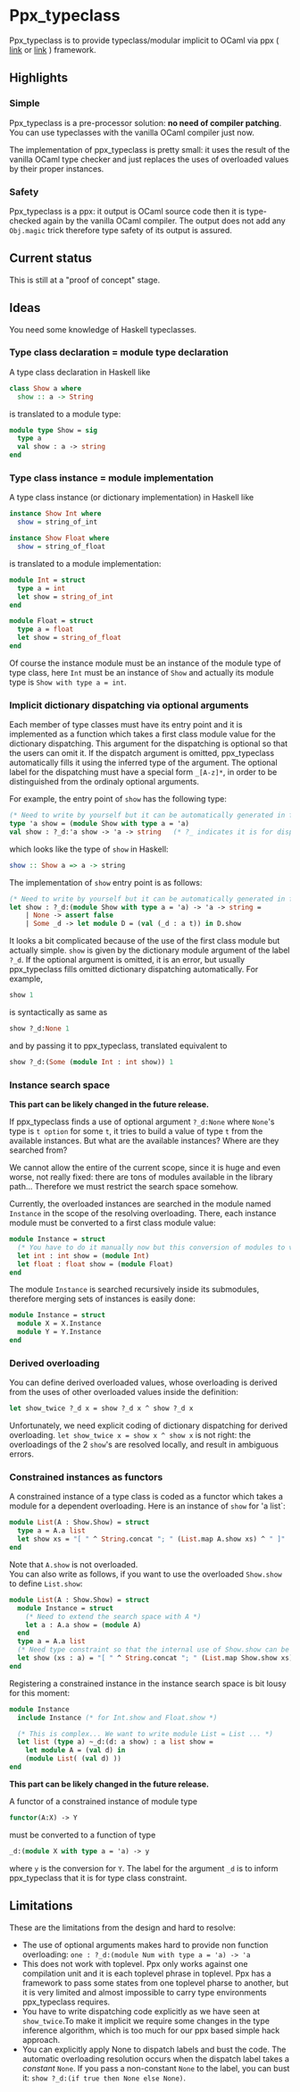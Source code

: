 # Ppx_typeclass

Ppx_typeclass is to provide typeclass/modular implicit to OCaml 
via ppx ( [link](http://whitequark.org/blog/2014/04/16/a-guide-to-extension-points-in-ocaml/) or [link](https://blogs.janestreet.com/extension-points-or-how-ocaml-is-becoming-more-like-lisp/) ) framework.

## Highlights

### Simple

Ppx_typeclass is a pre-processor solution: **no need of compiler patching**. 
You can use typeclasses with the vanilla OCaml compiler just now.

The implementation of ppx_typeclass is pretty small: 
it uses the result of the vanilla OCaml type checker 
and just replaces the uses of overloaded values by their proper instances.

### Safety

Ppx_typeclass is a ppx: it output is OCaml source code then it is type-checked
again by the vanilla OCaml compiler. The output does not add any `Obj.magic`
trick therefore type safety of its output is assured.

## Current status

This is still at a "proof of concept" stage.

## Ideas

You need some knowledge of Haskell typeclasses.

### Type class declaration = module type declaration

A type class declaration in Haskell like

```haskell
class Show a where
  show :: a -> String
```

is translated to a module type:

```ocaml
module type Show = sig
  type a
  val show : a -> string
end
```

### Type class instance = module implementation

A type class instance (or dictionary implementation) in Haskell like

```haskell
instance Show Int where
  show = string_of_int

instance Show Float where
  show = string_of_float
```

is translated to a module implementation:

```ocaml
module Int = struct
  type a = int
  let show = string_of_int
end

module Float = struct
  type a = float
  let show = string_of_float
end
```

Of course the instance module must be an instance of the module type
of type class, here `Int` must be an instance of `Show` and actually
its module type is `Show with type a = int`.

### Implicit dictionary dispatching via optional arguments

Each member of type classes must have its entry point
and it is implemented as a function which takes a first class module value
for the dictionary dispatching. This argument for the dispatching is optional
so that the users can omit it. If the dispatch argument is omitted, 
ppx_typeclass automatically fills it using the inferred type of the argument.
The optional label for the dispatching must have a special form
`_[A-z]*`, in order to be distinguished from the ordinaly optional arguments.

For example, the entry point of `show` has the following type:

```ocaml
(* Need to write by yourself but it can be automatically generated in future. *)
type 'a show = (module Show with type a = 'a) 
val show : ?_d:'a show -> 'a -> string   (* ?_ indicates it is for dispatching *)
```

which looks like the type of `show` in Haskell:

```haskell
show :: Show a => a -> string
```

The implementation of `show` entry point is as follows:

```ocaml
(* Need to write by yourself but it can be automatically generated in future. *)
let show : ?_d:(module Show with type a = 'a) -> 'a -> string = 
    | None -> assert false
    | Some _d -> let module D = (val (_d : a t)) in D.show
```

It looks a bit complicated because of the use of the first class module
but actually simple. `show` is given by the dictionary module argument of 
the label `?_d`.  If the optional argument is omitted, it is an error,
but usually ppx_typeclass fills omitted dictionary dispatching automatically.
For example,

```ocaml
show 1
```

is syntactically as same as 

```ocaml
show ?_d:None 1
```

and by passing it to ppx_typeclass, translated equivalent to

```ocaml
show ?_d:(Some (module Int : int show)) 1
```

### Instance search space

**This part can be likely changed in the future release.**

If ppx_typeclass finds a use of optional argument `?_d:None`
where `None`'s type is `t option` for some `t`, it tries to build a value
of type `t` from the available instances.  But what are the available instances?
Where are they searched from?

We cannot allow the entire of the current scope, since it is huge and even worse, not really fixed: there are tons of modules available in the library path... Therefore we must restrict the search space somehow.

Currently, the overloaded instances are searched in the module named `Instance` in the scope of the resolving overloading. There, each instance module must be converted to a first class module value:

```ocaml
module Instance = struct
  (* You have to do it manually now but this conversion of modules to values can be automatic. *)
  let int : int show = (module Int)
  let float : float show = (module Float)
end
```

The module `Instance` is searched recursively inside its submodules, therefore merging sets of instances is easily done:

```ocaml
module Instance = struct
  module X = X.Instance
  module Y = Y.Instance
end
```

### Derived overloading

You can define derived overloaded values, whose overloading is derived from the uses of other overloaded values inside the definition:

```ocaml
let show_twice ?_d x = show ?_d x ^ show ?_d x
```

Unfortunately, we need explicit coding of dictionary dispatching for derived overloading. `let show_twice x = show x ^ show x` is not right: the overloadings of the 2 `show`'s are resolved locally, and result in ambiguous errors.

### Constrained instances as functors

A constrained instance of a type class is coded as a functor which takes
a module for a dependent overloading. Here is an instance of `show` for 'a list`:

```ocaml
module List(A : Show.Show) = struct
  type a = A.a list
  let show xs = "[ " ^ String.concat "; " (List.map A.show xs) ^ " ]"
end
```

Note that `A.show` is not overloaded.  
You can also write as follows, if you want to use the overloaded `Show.show` 
to define `List.show`:

```ocaml
module List(A : Show.Show) = struct
  module Instance = struct
    (* Need to extend the search space with A *)
    let a : A.a show = (module A)
  end
  type a = A.a list
  (* Need type constraint so that the internal use of Show.show can be resovled *)
  let show (xs : a) = "[ " ^ String.concat "; " (List.map Show.show xs) ^ " ]"
end
```

Registering a constrained instance in the instance search space is bit lousy for this moment:

```ocaml
module Instance
  include Instance (* for Int.show and Float.show *)

  (* This is complex... We want to write module List = List ... *)
  let list (type a) ~_d:(d: a show) : a list show =
    let module A = (val d) in
    (module List( (val d) ))
end
```

**This part can be likely changed in the future release.**

A functor of a constrained instance of module type 

```ocaml
functor(A:X) -> Y
```

must be converted to a function of type

```ocaml
_d:(module X with type a = 'a) -> y
```

where `y` is the conversion for `Y`. The label for the argument `_d`
is to inform ppx_typeclass that it is for type class constraint.

## Limitations

These are the limitations from the design and hard to resolve:

* The use of optional arguments makes hard to provide non function overloading:
  `one : ?_d:(module Num with type a = 'a) -> 'a`
* This does not work with toplevel. Ppx only works against one compilation unit and it is each toplevel phrase in toplevel. Ppx has a framework to pass some states from one toplevel pharse to another, but it is very limited and almost impossible to carry type environments ppx_typeclass requires.
* You have to write dispatching code explicitly as we have seen at `show_twice`.To make it implicit we require some changes in the type inference algorithm, which is too much for our ppx based simple hack approach.
* You can explicitly apply None to dispatch labels and bust the code.  The automatic overloading resolution occurs when the dispatch label takes a *constant* `None`.  If you pass a non-constant `None` to the label, you can bust it: `show ?_d:(if true then None else None)`.

